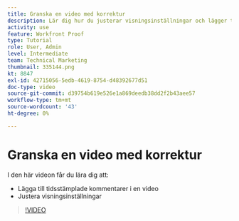 ```yaml
---
title: Granska en video med korrektur
description: Lär dig hur du justerar visningsinställningar och lägger till tidsstämplade kommentarer i en video med korrektur i [!DNL  Workfront].
activity: use
feature: Workfront Proof
type: Tutorial
role: User, Admin
level: Intermediate
team: Technical Marketing
thumbnail: 335144.png
kt: 8847
exl-id: 42715056-5edb-4619-8754-d48392677d51
doc-type: video
source-git-commit: d39754b619e526e1a869deedb38dd2f2b43aee57
workflow-type: tm+mt
source-wordcount: '43'
ht-degree: 0%

---
```


# Granska en video med korrektur

I den här videon får du lära dig att:

* Lägga till tidsstämplade kommentarer i en video
* Justera visningsinställningar

>[!VIDEO](https://video.tv.adobe.com/v/335144/?quality=12)

<!--
## Learn more
* Review a video proof
-->
